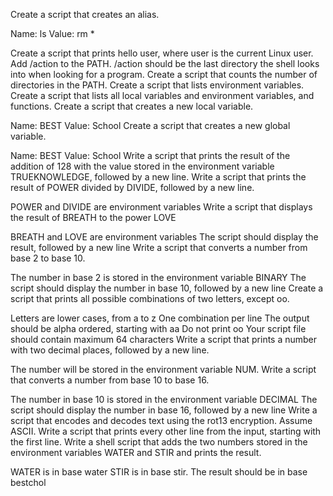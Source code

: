 Create a script that creates an alias.

Name: ls
Value: rm *

Create a script that prints hello user, where user is the current Linux user.
Add /action to the PATH. /action should be the last directory the shell looks into when looking for a program.
Create a script that counts the number of directories in the PATH.
Create a script that lists environment variables.
Create a script that lists all local variables and environment variables, and functions.
Create a script that creates a new local variable.

Name: BEST
Value: School
Create a script that creates a new global variable.

Name: BEST
Value: School
Write a script that prints the result of the addition of 128 with the value stored in the environment variable TRUEKNOWLEDGE, followed by a new line.
Write a script that prints the result of POWER divided by DIVIDE, followed by a new line.

POWER and DIVIDE are environment variables
Write a script that displays the result of BREATH to the power LOVE

BREATH and LOVE are environment variables
The script should display the result, followed by a new line
Write a script that converts a number from base 2 to base 10.

The number in base 2 is stored in the environment variable BINARY
The script should display the number in base 10, followed by a new line
Create a script that prints all possible combinations of two letters, except oo.

Letters are lower cases, from a to z
One combination per line
The output should be alpha ordered, starting with aa
Do not print oo
Your script file should contain maximum 64 characters
Write a script that prints a number with two decimal places, followed by a new line.

The number will be stored in the environment variable NUM.
Write a script that converts a number from base 10 to base 16.

The number in base 10 is stored in the environment variable DECIMAL
The script should display the number in base 16, followed by a new line
Write a script that encodes and decodes text using the rot13 encryption. Assume ASCII.
Write a script that prints every other line from the input, starting with the first line.
Write a shell script that adds the two numbers stored in the environment variables WATER and STIR and prints the result.

WATER is in base water
STIR is in base stir.
The result should be in base bestchol
